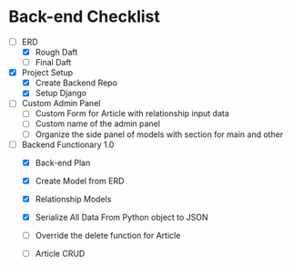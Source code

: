 # Back-end Checklist
- [ ] ERD 
  - [x] Rough Daft 
  - [ ] Final Daft

- [x] Project Setup
  - [x] Create Backend Repo 
  - [x] Setup Django

- [ ] Custom Admin Panel
  - [ ] Custom Form for Article with relationship input data 
  - [ ] Custom name of the admin panel
  - [ ] Organize the side panel of models with section for main and other 

- [ ] Backend Functionary 1.0
  - [x] Back-end Plan
  - [x] Create Model from ERD
  - [x] Relationship Models
  - [x] Serialize All Data From Python object to JSON
  - [ ] Override the delete function for Article 
  - [ ] Article CRUD


